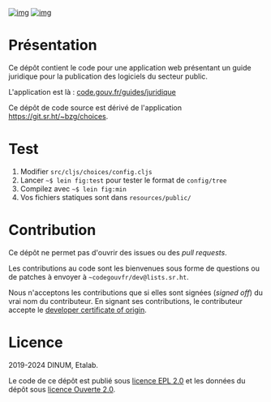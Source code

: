 [![img](https://img.shields.io/badge/code.gouv.fr-ouvert-mediumseagreen.svg)](https://code.gouv.fr/documentation/#/publier.md)
[![img](https://img.shields.io/badge/Licence-EPL%2C%20Licence%20Ouverte-orange.svg?style=flat-square)](https://git.sr.ht/~codegouvfr/guide-juridique-logiciel-libre/tree/master/item/LICENSES)


# Présentation

Ce dépôt contient le code pour une application web présentant un guide
juridique pour la publication des logiciels du secteur public.

L'application est là : [code.gouv.fr/guides/juridique](https://code.gouv.fr/guides/juridique/)

Ce dépôt de code source est dérivé de l'application
<https://git.sr.ht/~bzg/choices>.


# Test

1.  Modifier `src/cljs/choices/config.cljs`
2.  Lancer `~$ lein fig:test` pour tester le format de `config/tree`
3.  Compilez avec `~$ lein fig:min`
4.  Vos fichiers statiques sont dans `resources/public/`


# Contribution

Ce dépôt ne permet pas d'ouvrir des issues ou des *pull requests*.

Les contributions au code sont les bienvenues sous forme de questions
ou de patches à envoyer à `~codegouvfr/dev@lists.sr.ht`.

Nous n'acceptons les contributions que si elles sont signées (*signed
off*) du vrai nom du contributeur.  En signant ses contributions, le
contributeur accepte le [developer certificate of origin](https://developercertificate.org).


# Licence

2019-2024 DINUM, Etalab.

Le code de ce dépôt est publié sous [licence EPL 2.0](LICENSES/LICENSE.EPL-2.0.md) et les données du
dépôt sous [licence Ouverte 2.0](LICENSES/LICENSE.Etalab-2.0.txt).

